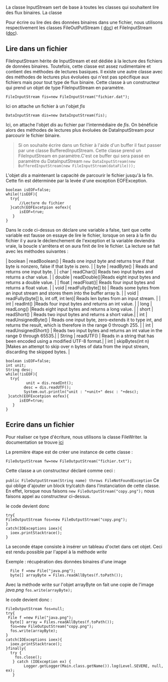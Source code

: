 La classe InputStream sert de base à toutes les classes qui souhaitent lire des flux binaires. La classe 

Pour écrire ou lire des des données binaires dans une fichier, nous utilisons respectivement les classes FileOutPutStream ( [doc](https://docs.oracle.com/javase/7/docs/api/java/io/FileOutputStream.html)) et FileInputStream ([doc](https://docs.oracle.com/javase/7/docs/api/java/io/FileInputStream.html)).

## Lire dans un fichier
FileInputStream hérite de InputStream et est dédiée à la lecture des fichiers de données binaires. Toutefois, cette classe est assez rudimentaire et contient des méthodes de lectures basiques.
Il existe une autre classe avec des méthodes de lectures plus évoluées qui n'est pas spécifique aux fichiers mais pour tout type de flux binaire. Cette classe à un constructeur qui prend un objet de type FileInputStream en paramètre.

`FileInputStream fis=new FileInputStream("fichier.dat");`

Ici on attache un fichier à un l'objet _fis_

`DataInputStream dis=new DataInputStream(fis);`

Ici, on attache l'objet _dis_ au fichier par l'intermédiaire de _fis_. On bénéficie alors des méthodes de lectures plus évoluées de DataInputStream pour parcourir le fichier binaire.

> Si on souhaite écrire dans un fichier à l'aide d'un buffer il faut passer par une classe BufferedInputStream. Cette classe prend un FileInputStream en paramètre.C'est ce buffer qui sera passé en paramètre du DataInputStream
`new DataInputStream(new BufferedInputStream(new FileInputStream(dataFile)));`

L'objet _dis_ a maintenant la capacité de parcourir le fichier jusqu'à la fin. Cette fin est déterminée par la levée d'une exception EOFException. 

```
boolean isEOF=false;
while(!isEOF){
  try{
      //Lecture du fichier   
  }catch(EOFExcetpion eofex){
      isEOF=true;
   }
}
```

Dans le code ci-dessus on déclare une variable a false, tant que cette variable est fausse on essaye de lire le fichier, lorsque on sera à la fin du fichier il y aura le déclenchement de l'exception et la variable deviendra vraie, la boucle s'arrêtera et on aura finit de lire le fichier.
La lecture se fait avec les méthodes suivantes : 

| boolean | readBoolean() | Reads one input byte and returns true if that byte is nonzero, false if that byte is zero.
 |
| byte | readByte() | Reads and returns one input byte. |
| char | readChar()| Reads two input bytes and returns a char value. |
| double | readDouble()|Reads eight input bytes and returns a double value. |
| float | readFloat()| Reads four input bytes and returns a float value. |
| void | readFully(byte[] b) | Reads some bytes from an input stream and stores them into the buffer array b. |
| void | readFully(byte[] b, int off, int len)| Reads len bytes from an input stream. |
| int | readInt() |Reads four input bytes and returns an int value. |
| long | readLong() |Reads eight input bytes and returns a long value. |
| short | readShort() | Reads two input bytes and returns a short value.|
| int | readUnsignedByte() | Reads one input byte, zero-extends it to type int, and returns the result, which is therefore in the range 0 through 255. |
| int | readUnsignedShort() | Reads two input bytes and returns an int value in the range 0 through 65535.|
| String | readUTF() | Reads in a string that has been encoded using a modified UTF-8 format.|
| int | skipBytes(int n) |Makes an attempt to skip over n bytes of data from the input stream, discarding the skipped bytes. |
 
```
boolean isEOF=false;
int unit;
String desc;
while(!isEOF){
  try{
         unit = dis.readInt();
        desc = dis.readUTF(); 
        System.out.println("unit : "+unit+" desc : "+desc);
 }catch(EOFExcetpion eofex){
      isEOF=true;
   }
}
```

## Ecrire dans un fichier

Pour  réaliser ce type d'écriture, nous utilisons la classe FileWriter. la documentation se trouve [ici](https://docs.oracle.com/javase/10/docs/api/java/io/FileOutputStream.html)

La première étape est de créer une instance de cette classe : 

  `FileOutputStream fw=new FileOutputStream("fichier.txt");`

Cette classe a un constructeur déclaré comme ceci : 

`public FileOutputStream​(String name) throws FileNotFoundException`
Ce qui oblige d'ajouter un block try/catch dans l'instanciation de cette classe. En effet, lorsque nous faisons `new FileOutputStream("copy.png");` nous faisons appel au constructeur ci-dessus.

le code devient donc 

```
try{
FileOutputStream fos=new FileOutputStream("copy.png");
}
catch(IOExceptions ioex){
  ioex.printStacktrace();
}
```
La seconde étape consiste à insérer un tableau d'octet dans  cet objet. Ceci est rendu possible par l'appel à la méthode _write_ 

Exemple :  récupération des données binaires d'une image
```
  File f =new File("java.png");
  byte[] arrayByte = Files.readAllBytes(f.toPath());
```
Avec la méthode write sur l'objet arrayByte on fait une copie de l'image _java.png_
`fos.write(arrayByte);`

le code devient donc : 
```
FileOutputStream fos=null;
try{
 File f =new File("java.png");
  byte[] array = Files.readAllBytes(f.toPath());
  fos=new FileOutputStream("copy.png");
  fos.write(arrayByte);
}
catch(IOExceptions ioex){
  ioex.printStacktrace();
}finally{
  try {
    fos.close();
   } catch (IOException ex) {
        Logger.getLogger(Main.class.getName()).log(Level.SEVERE, null, ex);
   }
```

